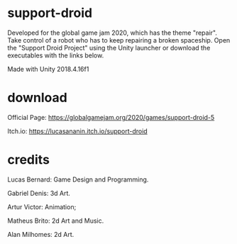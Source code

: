 # support-droid

Developed for the global game jam 2020, which has the theme  "repair". Take control of a robot who has to keep repairing a broken spaceship. Open the "Support Droid Project" using the Unity launcher or download the executables with the links below.

Made with Unity 2018.4.16f1

# download

Official Page: https://globalgamejam.org/2020/games/support-droid-5

Itch.io: https://lucasananin.itch.io/support-droid

# credits

Lucas Bernard: Game Design and Programming.

Gabriel Denis: 3d Art.

Artur Victor: Animation;

Matheus Brito: 2d Art and Music.

Alan Milhomes: 2d Art.
